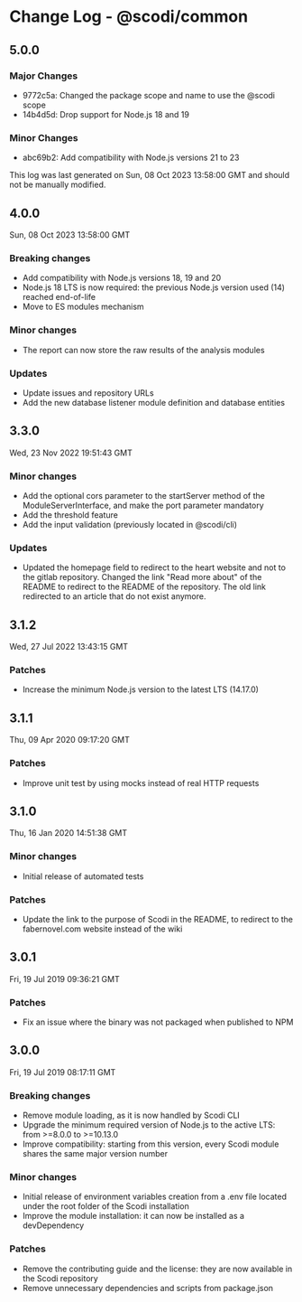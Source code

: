 # Change Log - @scodi/common

## 5.0.0

### Major Changes

- 9772c5a: Changed the package scope and name to use the @scodi scope
- 14b4d5d: Drop support for Node.js 18 and 19

### Minor Changes

- abc69b2: Add compatibility with Node.js versions 21 to 23

This log was last generated on Sun, 08 Oct 2023 13:58:00 GMT and should not be manually modified.

## 4.0.0

Sun, 08 Oct 2023 13:58:00 GMT

### Breaking changes

- Add compatibility with Node.js versions 18, 19 and 20
- Node.js 18 LTS is now required: the previous Node.js version used (14) reached end-of-life
- Move to ES modules mechanism

### Minor changes

- The report can now store the raw results of the analysis modules

### Updates

- Update issues and repository URLs
- Add the new database listener module definition and database entities

## 3.3.0

Wed, 23 Nov 2022 19:51:43 GMT

### Minor changes

- Add the optional cors parameter to the startServer method of the ModuleServerInterface, and make the port parameter mandatory
- Add the threshold feature
- Add the input validation (previously located in @scodi/cli)

### Updates

- Updated the homepage field to redirect to the heart website and not to the gitlab repository. Changed the link "Read more about" of the README to redirect to the README of the repository. The old link redirected to an article that do not exist anymore.

## 3.1.2

Wed, 27 Jul 2022 13:43:15 GMT

### Patches

- Increase the minimum Node.js version to the latest LTS (14.17.0)

## 3.1.1

Thu, 09 Apr 2020 09:17:20 GMT

### Patches

- Improve unit test by using mocks instead of real HTTP requests

## 3.1.0

Thu, 16 Jan 2020 14:51:38 GMT

### Minor changes

- Initial release of automated tests

### Patches

- Update the link to the purpose of Scodi in the README, to redirect to the fabernovel.com website instead of the wiki

## 3.0.1

Fri, 19 Jul 2019 09:36:21 GMT

### Patches

- Fix an issue where the binary was not packaged when published to NPM

## 3.0.0

Fri, 19 Jul 2019 08:17:11 GMT

### Breaking changes

- Remove module loading, as it is now handled by Scodi CLI
- Upgrade the minimum required version of Node.js to the active LTS: from >=8.0.0 to >=10.13.0
- Improve compatibility: starting from this version, every Scodi module shares the same major version number

### Minor changes

- Initial release of environment variables creation from a .env file located under the root folder of the Scodi installation
- Improve the module installation: it can now be installed as a devDependency

### Patches

- Remove the contributing guide and the license: they are now available in the Scodi repository
- Remove unnecessary dependencies and scripts from package.json
